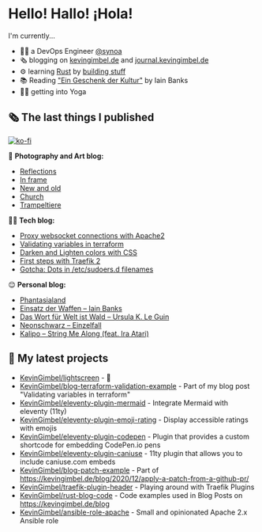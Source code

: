 # Hello! Hallo! ¡Hola!

I'm currently...
- 👨‍💻 a DevOps Engineer [@synoa](https://synoa.de)
- 🗞 blogging on [kevingimbel.de](https://kevingimbel.de) and [journal.kevingimbel.de](https://journal.kevingimbel.de)
- ⚙️ learning [Rust](https://rust-lang.org) by [building stuff](https://github.com/KevinGimbel?tab=repositories&q=&type=&language=rust)
- 📚 Reading ["Ein Geschenk der Kultur"](https://www.goodreads.com/book/show/1502709.Ein_Geschenk_der_Kultur) by Iain Banks
- 🧘‍♂️ getting into Yoga

## 🗞 The last things I published

[![ko-fi](https://ko-fi.com/img/githubbutton_sm.svg)](https://ko-fi.com/atarijunge)

📸 **Photography and Art blog:**

- [Reflections](https://art.atarijunge.de/reflections/)
- [In frame](https://art.atarijunge.de/in-frame/)
- [New and old](https://art.atarijunge.de/new-and-old/)
- [Church](https://art.atarijunge.de/church/)
- [Trampeltiere](https://art.atarijunge.de/trampeltiere/)

👨‍💻 **Tech blog:**

- [Proxy websocket connections with Apache2](https://kevingimbel.de/blog/2021/06/proxy-websocket-connections-with-apache2/)
- [Validating variables in terraform](https://kevingimbel.de/blog/2021/06/validating-variables-in-terraform/)
- [Darken and Lighten colors with CSS](https://kevingimbel.de/blog/2021/06/darken-and-lighten-colors-with-css/)
- [First steps with Traefik 2](https://kevingimbel.de/blog/2021/05/first-steps-with-traefik-2/)
- [Gotcha: Dots in /etc/sudoers.d filenames](https://kevingimbel.de/blog/2021/05/gotcha-dots-in-etc-sudoers-d-filenames/)

😌 **Personal blog:**

- [Phantasialand](https://journal.kevingimbel.de/2021/11/08/phantasialand/)
- [Einsatz der Waffen – Iain Banks](https://journal.kevingimbel.de/2021/10/28/einsatz-der-waffen-iain-banks/)
- [Das Wort für Welt ist Wald – Ursula K. Le Guin](https://journal.kevingimbel.de/2021/10/15/das-wort-fuer-welt-ist-wald-ursula-k-le-guin/)
- [Neonschwarz – Einzelfall](https://journal.kevingimbel.de/2021/09/24/neonschwarz-einzelfall/)
- [Kalipo – String Me Along (feat. Ira Atari)](https://journal.kevingimbel.de/2021/09/24/kalipo-string-me-along-feat-ira-atari/)

## 🌱 My latest projects

- [KevinGimbel/lightscreen](https://github.com/KevinGimbel/lightscreen) - 🤷
- [KevinGimbel/blog-terraform-validation-example](https://github.com/KevinGimbel/blog-terraform-validation-example) - Part of my blog post &#34;Validating variables in terraform&#34;
- [KevinGimbel/eleventy-plugin-mermaid](https://github.com/KevinGimbel/eleventy-plugin-mermaid) - Integrate Mermaid with eleventy (11ty)
- [KevinGimbel/eleventy-plugin-emoji-rating](https://github.com/KevinGimbel/eleventy-plugin-emoji-rating) - Display accessible ratings with emojis
- [KevinGimbel/eleventy-plugin-codepen](https://github.com/KevinGimbel/eleventy-plugin-codepen) - Plugin that provides a custom shortcode for embedding CodePen.io pens
- [KevinGimbel/eleventy-plugin-caniuse](https://github.com/KevinGimbel/eleventy-plugin-caniuse) - 11ty plugin that allows you to include caniuse.com embeds
- [KevinGimbel/blog-patch-example](https://github.com/KevinGimbel/blog-patch-example) - Part of https://kevingimbel.de/blog/2020/12/apply-a-patch-from-a-github-pr/
- [KevinGimbel/traefik-plugin-header](https://github.com/KevinGimbel/traefik-plugin-header) - Playing around with Traefik Plugins
- [KevinGimbel/rust-blog-code](https://github.com/KevinGimbel/rust-blog-code) - Code examples used in Blog Posts on https://kevingimbel.de/blog
- [KevinGimbel/ansible-role-apache](https://github.com/KevinGimbel/ansible-role-apache) - Small and opinionated Apache 2.x Ansible role 

